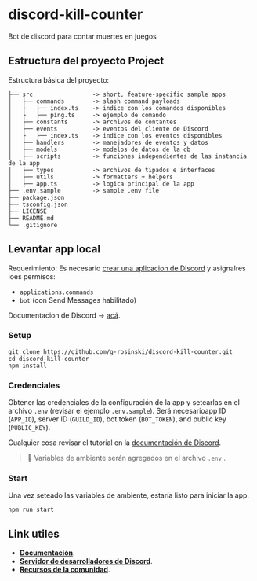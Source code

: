 # discord-kill-counter
Bot de discord para contar muertes en juegos

## Estructura del proyecto Project
Estructura básica del proyecto:

```
├── src                 -> short, feature-specific sample apps
│   ├── commands        -> slash command payloads
│   ├   ├── index.ts    -> indice con los comandos disponibles
│   ├   ├── ping.ts     -> ejemplo de comando
│   ├── constants       -> archivos de contantes
│   ├── events          -> eventos del cliente de Discord
│   ├   ├── index.ts    -> indice con los eventos disponibles
│   ├── handlers        -> manejadores de eventos y datos 
│   ├── models          -> modelos de datos de la db 
│   ├── scripts         -> funciones independientes de las instancia de la app
│   ├── types           -> archivos de tipados e interfaces
│   ├── utils           -> formatters + helpers
│   ├── app.ts          -> logica principal de la app
├── .env.sample         -> sample .env file
├── package.json
├── tsconfig.json
├── LICENSE
├── README.md
└── .gitignore
```

## Levantar app local

Requerimiento: Es necesario [crear una aplicacion de Discord](https://discord.com/developers/applications) y asignalres loes permisos:
- `applications.commands`
- `bot` (con Send Messages habilitado)

Documentacion de Discord -> [acá](https://discord.com/developers/docs/getting-started).
### Setup

```
git clone https://github.com/g-rosinski/discord-kill-counter.git
cd discord-kill-counter
npm install
```
### Credenciales

Obtener las credenciales de la configuración de la app y setearlas en el archivo `.env` (revisar el ejemplo `.env.sample`). Será necesarioapp ID (`APP_ID`), server ID (`GUILD_ID`), bot token (`BOT_TOKEN`), and public key (`PUBLIC_KEY`).

Cualquier cosa revisar el tutorial en la [documentación de Discord](https://discord.com/developers/docs/tutorials/hosting-on-cloudflare-workers#creating-an-app-on-discord).

> 🔑 Variables de ambiente serán agregados en el archivo `.env` .

### Start

Una vez seteado las variables de ambiente, estaría listo para iniciar la app:

```
npm run start
```

## Link utiles
- **[Documentación](https://discord.com/developers/docs/intro)**.
- **[Servidor de desarrolladores de Discord](https://discord.gg/discord-developers)**.
- **[Recursos de la comunidad](https://discord.com/developers/docs/topics/community-resources#community-resources)**.